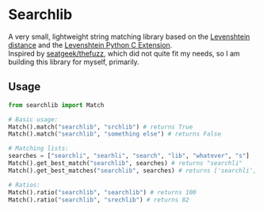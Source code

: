 # Searchlib

A very small, lightweight string matching library based on the [Levenshtein distance](https://en.wikipedia.org/wiki/Levenshtein_distance) and the [Levenshtein Python C Extension](https://github.com/maxbachmann/Levenshtein).  
Inspired by [seatgeek/thefuzz](https://github.com/seatgeek/thefuzz), which did not quite fit my needs, so I am building this library for myself, primarily.

## Usage

```python
from searchlib import Match

# Basic usage:
Match().match("searchlib", "srchlib") # returns True
Match().match("searchlib", "something else") # returns False

# Matching lists:
searches = ["searchli", "searhli", "search", "lib", "whatever", "s"]
Match().get_best_match("searchlib", searches) # returns "searchli"
Match().get_best_matches("searchlib", searches) # returns ['searchli', 'searhli', 'search']

# Ratios:
Match().ratio("searchlib", "searchlib") # returns 100
Match().ratio("searchlib", "srechlib") # returns 82
```

